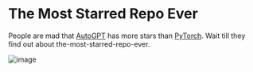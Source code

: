 # The Most Starred Repo Ever
People are mad that [AutoGPT](https://github.com/Significant-Gravitas/Auto-GPT) has more stars than [PyTorch](https://github.com/pytorch/pytorch). Wait till they find out about the-most-starred-repo-ever.

![image](https://user-images.githubusercontent.com/51775548/232338921-18943494-d6aa-4ef8-b098-fd9333dafd44.png)
